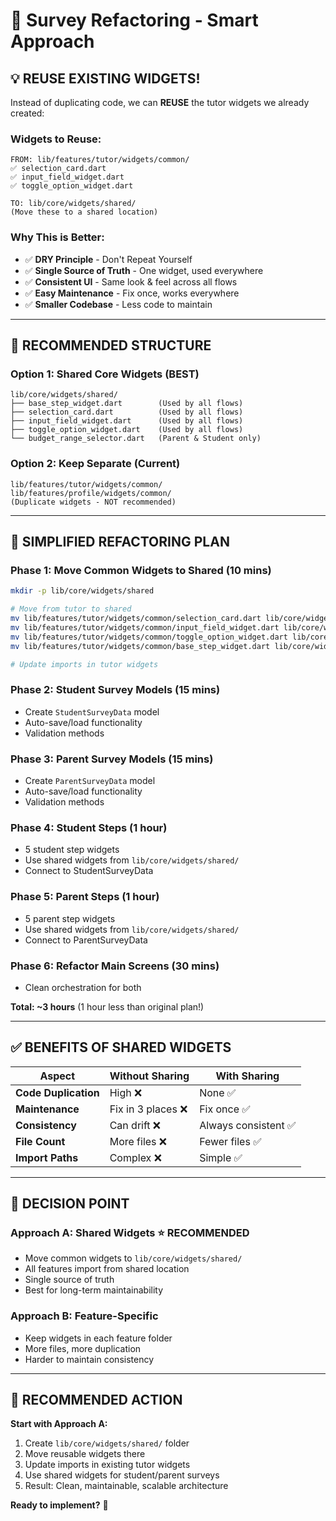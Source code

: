 # 🚀 Survey Refactoring - Smart Approach

## 💡 **REUSE EXISTING WIDGETS!**

Instead of duplicating code, we can **REUSE** the tutor widgets we already created:

### **Widgets to Reuse:**
```
FROM: lib/features/tutor/widgets/common/
✅ selection_card.dart
✅ input_field_widget.dart
✅ toggle_option_widget.dart

TO: lib/core/widgets/shared/
(Move these to a shared location)
```

### **Why This is Better:**
- ✅ **DRY Principle** - Don't Repeat Yourself
- ✅ **Single Source of Truth** - One widget, used everywhere
- ✅ **Consistent UI** - Same look & feel across all flows
- ✅ **Easy Maintenance** - Fix once, works everywhere
- ✅ **Smaller Codebase** - Less code to maintain

---

## 📁 **RECOMMENDED STRUCTURE**

### **Option 1: Shared Core Widgets** (BEST)
```
lib/core/widgets/shared/
├── base_step_widget.dart        (Used by all flows)
├── selection_card.dart          (Used by all flows)
├── input_field_widget.dart      (Used by all flows)
├── toggle_option_widget.dart    (Used by all flows)
└── budget_range_selector.dart   (Parent & Student only)
```

### **Option 2: Keep Separate** (Current)
```
lib/features/tutor/widgets/common/
lib/features/profile/widgets/common/
(Duplicate widgets - NOT recommended)
```

---

## 🎯 **SIMPLIFIED REFACTORING PLAN**

### **Phase 1: Move Common Widgets to Shared** (10 mins)
```bash
mkdir -p lib/core/widgets/shared

# Move from tutor to shared
mv lib/features/tutor/widgets/common/selection_card.dart lib/core/widgets/shared/
mv lib/features/tutor/widgets/common/input_field_widget.dart lib/core/widgets/shared/
mv lib/features/tutor/widgets/common/toggle_option_widget.dart lib/core/widgets/shared/
mv lib/features/tutor/widgets/common/base_step_widget.dart lib/core/widgets/shared/

# Update imports in tutor widgets
```

### **Phase 2: Student Survey Models** (15 mins)
- Create `StudentSurveyData` model
- Auto-save/load functionality
- Validation methods

### **Phase 3: Parent Survey Models** (15 mins)
- Create `ParentSurveyData` model
- Auto-save/load functionality
- Validation methods

### **Phase 4: Student Steps** (1 hour)
- 5 student step widgets
- Use shared widgets from `lib/core/widgets/shared/`
- Connect to StudentSurveyData

### **Phase 5: Parent Steps** (1 hour)
- 5 parent step widgets
- Use shared widgets from `lib/core/widgets/shared/`
- Connect to ParentSurveyData

### **Phase 6: Refactor Main Screens** (30 mins)
- Clean orchestration for both

**Total: ~3 hours** (1 hour less than original plan!)

---

## ✅ **BENEFITS OF SHARED WIDGETS**

| Aspect | Without Sharing | With Sharing |
|--------|----------------|--------------|
| **Code Duplication** | High ❌ | None ✅ |
| **Maintenance** | Fix in 3 places ❌ | Fix once ✅ |
| **Consistency** | Can drift ❌ | Always consistent ✅ |
| **File Count** | More files ❌ | Fewer files ✅ |
| **Import Paths** | Complex ❌ | Simple ✅ |

---

## 🎯 **DECISION POINT**

### **Approach A: Shared Widgets** ⭐ RECOMMENDED
- Move common widgets to `lib/core/widgets/shared/`
- All features import from shared location
- Single source of truth
- Best for long-term maintainability

### **Approach B: Feature-Specific**
- Keep widgets in each feature folder
- More files, more duplication
- Harder to maintain consistency

---

## 🚀 **RECOMMENDED ACTION**

**Start with Approach A:**
1. Create `lib/core/widgets/shared/` folder
2. Move reusable widgets there
3. Update imports in existing tutor widgets
4. Use shared widgets for student/parent surveys
5. Result: Clean, maintainable, scalable architecture

**Ready to implement?** 🎯

